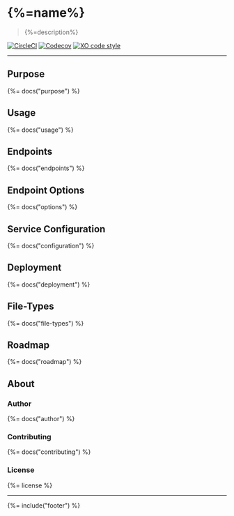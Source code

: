 # {%=name%}

> {%=description%}

[![CircleCI](https://img.shields.io/circleci/project/github/stefanwalther/{%=name%}.svg)](https://circleci.com/gh/stefanwalther/{%=name%})
[![Codecov](https://img.shields.io/codecov/c/github/stefanwalther/{%=name%}.svg?logo=codecov)](https://codecov.io/gh/stefanwalther/{%=name%})
[![XO code style](https://img.shields.io/badge/code_style-XO--space-5ed9c7.svg)](https://github.com/sindresorhus/eslint-config-xo-space)

---

## Purpose
{%= docs("purpose") %}

## Usage
{%= docs("usage") %}

## Endpoints
{%= docs("endpoints") %}

## Endpoint Options
{%= docs("options") %}

## Service Configuration
{%= docs("configuration") %}

## Deployment
{%= docs("deployment") %}

## File-Types
{%= docs("file-types") %}

## Roadmap
{%= docs("roadmap") %}

## About

### Author
{%= docs("author") %}

### Contributing
{%= docs("contributing") %}

### License
{%= license %}

***

{%= include("footer") %}